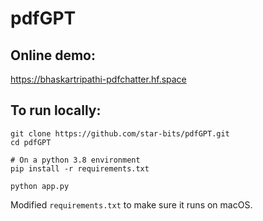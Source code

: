 # pdfGPT

## Online demo:
https://bhaskartripathi-pdfchatter.hf.space

## To run locally:
```shell
git clone https://github.com/star-bits/pdfGPT.git
cd pdfGPT

# On a python 3.8 environment
pip install -r requirements.txt

python app.py
```
Modified `requirements.txt` to make sure it runs on macOS.
